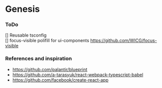 # Genesis

### ToDo

[] Reusable tsconfig  
[] focus-visible polifill for ui-components https://github.com/WICG/focus-visible

### References and inspiration

- https://github.com/palantir/blueprint
- https://github.com/a-tarasyuk/react-webpack-typescript-babel
- https://github.com/facebook/create-react-app
